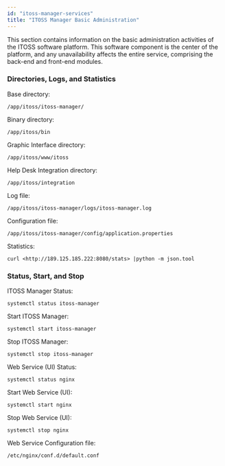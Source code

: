 ```yaml
---
id: "itoss-manager-services"
title: "ITOSS Manager Basic Administration"
---
```

This section contains information on the basic administration activities of the ITOSS software platform.
This software component is the center of the platform, and any unavailability affects the entire service, comprising the back-end and front-end modules.

### Directories, Logs, and Statistics
Base directory:

```shell
/app/itoss/itoss-manager/
```

Binary directory:

```shell
/app/itoss/bin
```

Graphic Interface directory:

```shell
/app/itoss/www/itoss
```

Help Desk Integration directory:

```shell
/app/itoss/integration
```

Log file:

```shell
/app/itoss/itoss-manager/logs/itoss-manager.log
```

Configuration file:

```shell
/app/itoss/itoss-manager/config/application.properties
```

Statistics:

```shell
curl <http://189.125.185.222:8080/stats> |python -m json.tool
```

### Status, Start, and Stop

ITOSS Manager Status:

```shell
systemctl status itoss-manager
```

Start ITOSS Manager:

```shell
systemctl start itoss-manager
```

Stop ITOSS Manager:

```shell
systemctl stop itoss-manager
```

Web Service (UI) Status:

```shell
systemctl status nginx
```

Start Web Service (UI):

```shell
systemctl start nginx
```

Stop Web Service (UI):

```shell
systemctl stop nginx
```

Web Service Configuration file:

```shell
/etc/nginx/conf.d/default.conf
```
